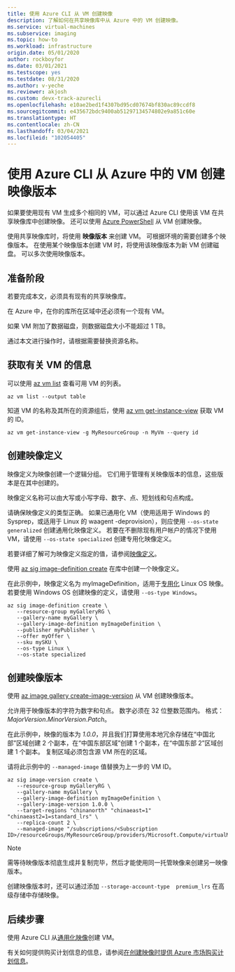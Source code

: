 ```yaml
---
title: 使用 Azure CLI 从 VM 创建映像
description: 了解如何在共享映像库中从 Azure 中的 VM 创建映像。
ms.service: virtual-machines
ms.subservice: imaging
ms.topic: how-to
ms.workload: infrastructure
origin.date: 05/01/2020
author: rockboyfor
ms.date: 03/01/2021
ms.testscope: yes
ms.testdate: 08/31/2020
ms.author: v-yeche
ms.reviewer: akjosh
ms.custom: devx-track-azurecli
ms.openlocfilehash: e10ae2bed1f4307bd95cd07674bf830ac89ccdf8
ms.sourcegitcommit: e435672bdc9400ab51297134574802e9a851c60e
ms.translationtype: HT
ms.contentlocale: zh-CN
ms.lasthandoff: 03/04/2021
ms.locfileid: "102054405"
---
```

<!--Verified successfully-->
# <a name="create-an-image-version-from-a-vm-in-azure-using-the-azure-cli"></a>使用 Azure CLI 从 Azure 中的 VM 创建映像版本

如果要使用现有 VM 生成多个相同的 VM，可以通过 Azure CLI 使用该 VM 在共享映像库中创建映像。 还可以使用 [Azure PowerShell](image-version-vm-powershell.md) 从 VM 创建映像。

使用共享映像库时，将使用 **映像版本** 来创建 VM。 可根据环境的需要创建多个映像版本。 在使用某个映像版本创建 VM 时，将使用该映像版本为新 VM 创建磁盘。 可以多次使用映像版本。

## <a name="before-you-begin"></a>准备阶段

若要完成本文，必须具有现有的共享映像库。 

在 Azure 中，在你的库所在区域中还必须有一个现有 VM。 

如果 VM 附加了数据磁盘，则数据磁盘大小不能超过 1 TB。

通过本文进行操作时，请根据需要替换资源名称。

## <a name="get-information-about-the-vm"></a>获取有关 VM 的信息

可以使用 [az vm list](https://docs.azure.cn/cli/vm#az_vm_list) 查看可用 VM 的列表。 

```azurecli
az vm list --output table
```

知道 VM 的名称及其所在的资源组后，使用 [az vm get-instance-view](https://docs.azure.cn/cli/vm#az_vm_get_instance_view) 获取 VM 的 ID。 

```azurecli
az vm get-instance-view -g MyResourceGroup -n MyVm --query id
```

## <a name="create-an-image-definition"></a>创建映像定义

映像定义为映像创建一个逻辑分组。 它们用于管理有关映像版本的信息，这些版本是在其中创建的。 

映像定义名称可以由大写或小写字母、数字、点、短划线和句点构成。 

请确保映像定义的类型正确。 如果已通用化 VM（使用适用于 Windows 的 Sysprep，或适用于 Linux 的 waagent -deprovision），则应使用 `--os-state generalized` 创建通用化映像定义。 若要在不删除现有用户帐户的情况下使用 VM，请使用 `--os-state specialized` 创建专用化映像定义。

若要详细了解可为映像定义指定的值，请参阅[映像定义](./shared-image-galleries.md#image-definitions)。

使用 [az sig image-definition create](https://docs.microsoft.com/cli/azure/sig/image-definition#az_sig_image_definition_create) 在库中创建一个映像定义。

在此示例中，映像定义名为 myImageDefinition，适用于[专用化](./shared-image-galleries.md#generalized-and-specialized-images) Linux OS 映像。 若要使用 Windows OS 创建映像的定义，请使用 `--os-type Windows`。 

```azurecli 
az sig image-definition create \
   --resource-group myGalleryRG \
   --gallery-name myGallery \
   --gallery-image-definition myImageDefinition \
   --publisher myPublisher \
   --offer myOffer \
   --sku mySKU \
   --os-type Linux \
   --os-state specialized
```

## <a name="create-the-image-version"></a>创建映像版本

使用 [az image gallery create-image-version](https://docs.microsoft.com/cli/azure/sig/image-version#az_sig_image_version_create) 从 VM 创建映像版本。  

允许用于映像版本的字符为数字和句点。 数字必须在 32 位整数范围内。 格式：*MajorVersion*.*MinorVersion*.*Patch*。

在此示例中，映像的版本为 *1.0.0*，并且我们打算使用本地冗余存储在“中国北部”区域创建 2 个副本，在“中国东部区域”创建 1 个副本，在“中国东部 2”区域创建 1 个副本。 复制区域必须包含源 VM 所在的区域。

<!--MOONCAKE: CORRECT ON locally-redundant storage-->

请将此示例中的 `--managed-image` 值替换为上一步的 VM ID。

```azurecli 
az sig image-version create \
   --resource-group myGalleryRG \
   --gallery-name myGallery \
   --gallery-image-definition myImageDefinition \
   --gallery-image-version 1.0.0 \
   --target-regions "chinanorth" "chinaeast=1" "chinaeast2=1=standard_lrs" \
   --replica-count 2 \
   --managed-image "/subscriptions/<Subscription ID>/resourceGroups/MyResourceGroup/providers/Microsoft.Compute/virtualMachines/myVM"
```

<!--CORRECT ON --target-regions "chinanorth" "chinaeast=1" "chinaeast2=1=standard_lrs"-->

> [!NOTE]
> 需等待映像版本彻底生成并复制完毕，然后才能使用同一托管映像来创建另一映像版本。
>
> 创建映像版本时，还可以通过添加 `--storage-account-type  premium_lrs` 在高级存储中存储映像。
>

<!--NOT AVAIALBLE ON Zone Redundant Storage by adding `--storage-account-type  standard_zrs`-->

## <a name="next-steps"></a>后续步骤

使用 Azure CLI 从[通用化映像](vm-generalized-image-version-cli.md)创建 VM。

有关如何提供购买计划信息的信息，请参阅[在创建映像时提供 Azure 市场购买计划信息](marketplace-images.md)。

<!--Update_Description: update meta properties, wording update, update link-->
